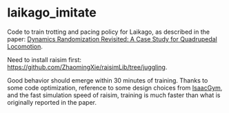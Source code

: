 # laikago_imitate

Code to train trotting and pacing policy for Laikago, as described in the paper: [Dynamics Randomization Revisited: A Case Study for Quadrupedal Locomotion](https://zhaomingxie.github.io/projects/Sim2RealLaikago/Sim2RealLaikago.pdf).

Need to install raisim first: https://github.com/ZhaomingXie/raisimLib/tree/juggling.

Good behavior should emerge within 30 minutes of training. 
Thanks to some code optimization, reference to some design choices from [IsaacGym](https://arxiv.org/abs/2108.10470),
and the fast simulation speed of raisim, training is much faster than what is originally reported in the paper.

